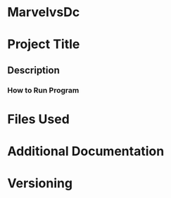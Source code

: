 # MarvelvsDc
# Project Title
## Description
### How to Run Program
# Files Used
# Additional Documentation
# Versioning
